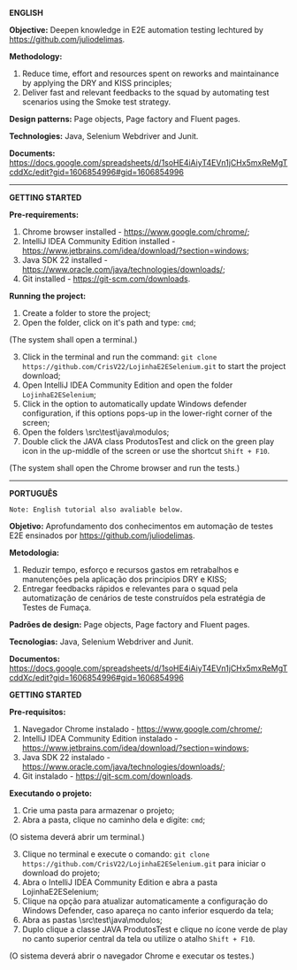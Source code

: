 
**ENGLISH**

**Objective:** Deepen knowledge in E2E automation testing lechtured by https://github.com/juliodelimas.

**Methodology:**
1. Reduce time, effort and resources spent on reworks and maintainance by applying the DRY and KISS principles;
2. Deliver fast and relevant feedbacks to the squad by automating test scenarios using the Smoke test strategy.

**Design patterns:** Page objects, Page factory and Fluent pages.

**Technologies:** Java, Selenium Webdriver and Junit.

**Documents:** https://docs.google.com/spreadsheets/d/1soHE4iAiyT4EVn1jCHx5mxReMgTcddXc/edit?gid=1606854996#gid=1606854996

---

**GETTING STARTED**

**Pre-requirements:**
1. Chrome browser installed - https://www.google.com/chrome/;
2. IntelliJ IDEA Community Edition installed - https://www.jetbrains.com/idea/download/?section=windows;
3. Java SDK 22 installed - https://www.oracle.com/java/technologies/downloads/;
4. Git installed - https://git-scm.com/downloads.

**Running the project:**
1. Create a folder to store the project;
2. Open the folder, click on it's path and type: `cmd`;

(The system shall open a terminal.)

3. Click in the terminal and run the command: `git clone https://github.com/CrisV22/LojinhaE2ESelenium.git` to start the project download;
4. Open IntelliJ IDEA Community Edition and open the folder `LojinhaE2ESelenium`;
5. Click in the option to automatically update Windows defender configuration, if this options pops-up in the lower-right corner of the screen;
6. Open the folders \src\test\java\modulos;
7. Double click the JAVA class ProdutosTest and click on the green play icon in the up-middle of the screen or use the shortcut `Shift + F10`.

(The system shall open the Chrome browser and run the tests.)

---



**PORTUGUÊS**

`Note: English tutorial also avaliable below.`

**Objetivo:** Aprofundamento dos conhecimentos em automação de testes E2E ensinados por https://github.com/juliodelimas.

**Metodologia:**
1. Reduzir tempo, esforço e recursos gastos em retrabalhos e manutenções pela aplicação dos  principios DRY e KISS;
2. Entregar feedbacks rápidos e relevantes para o squad pela automatização de cenários de teste construídos pela estratégia de Testes de Fumaça.

**Padrões de design:** Page objects, Page factory and Fluent pages.

**Tecnologias:** Java, Selenium Webdriver and Junit.

**Documentos:** https://docs.google.com/spreadsheets/d/1soHE4iAiyT4EVn1jCHx5mxReMgTcddXc/edit?gid=1606854996#gid=1606854996

**GETTING STARTED**

**Pre-requisitos:**
1. Navegador Chrome instalado - https://www.google.com/chrome/;
2. IntelliJ IDEA Community Edition instalado - https://www.jetbrains.com/idea/download/?section=windows;
3. Java SDK 22 instalado - https://www.oracle.com/java/technologies/downloads/;
4. Git instalado - https://git-scm.com/downloads.

**Executando o projeto:**
1. Crie uma pasta para armazenar o projeto;
2. Abra a pasta, clique no caminho dela e digite: `cmd`;

(O sistema deverá abrir um terminal.)

3. Clique no terminal e execute o comando: `git clone https://github.com/CrisV22/LojinhaE2ESelenium.git` para iniciar o download do projeto;
4. Abra o IntelliJ IDEA Community Edition e abra a pasta LojinhaE2ESelenium;
5. Clique na opção para atualizar automaticamente a configuração do Windows Defender, caso apareça no canto inferior esquerdo da tela;
6. Abra as pastas \src\test\java\modulos;
7. Duplo clique a classe JAVA ProdutosTest e clique no ícone verde de play no canto superior central da tela ou utilize o atalho `Shift + F10`.

(O sistema deverá abrir o navegador Chrome e executar os testes.)